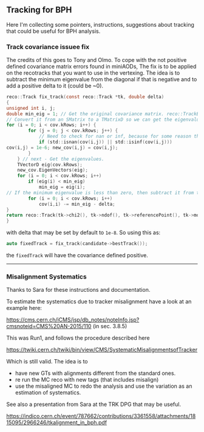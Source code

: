 ## Tracking for BPH

Here I'm collecting some pointers, instructions, suggestions about tracking that could be useful for BPH analysis. 

### Track covariance issuee fix

The credits of this goes to Tony and Olmo. To cope with the not positive defined covariance matrix errors found in miniAODs, The fix is to be applied on the recotracks that you want to use in the vertexing. The idea is to subtract the minimum eigenvalue from the diagonal if that is negative and to add a positive delta to it (could be ~0).

```C
reco::Track fix_track(const reco::Track *tk, double delta)
{
unsigned int i, j;
double min_eig = 1; // Get the original covariance matrix. reco::TrackBase::CovarianceMatrix cov = tk->covariance();
// Convert it from an SMatrix to a TMatrixD so we can get the eigenvalues. TMatrixDSym new_cov(cov.kRows);
for (i = 0; i < cov.kRows; i++) {
        for (j = 0; j < cov.kRows; j++) {
            // Need to check for nan or inf, because for some reason these cause a segfault when calling Eigenvectors()
            if (std::isnan(cov(i,j)) || std::isinf(cov(i,j)))
cov(i,j) = 1e-6; new_cov(i,j) = cov(i,j);
        }
    } // next - Get the eigenvalues.
    TVectorD eig(cov.kRows);
    new_cov.EigenVectors(eig);
    for (i = 0; i < cov.kRows; i++)
        if (eig(i) < min_eig)
            min_eig = eig(i);
// If the minimum eigenvalue is less than zero, then subtract it from the diagonal and add `delta`. if (min_eig < 0) {
        for (i = 0; i < cov.kRows; i++)
            cov(i,i) -= min_eig - delta;
}
return reco::Track(tk->chi2(), tk->ndof(), tk->referencePoint(), tk->momentum(), tk->charge(), cov, tk->algo(), (reco::TrackBase::TrackQuality) tk->qualityMask()); 
}

```

with delta that may be set by default to `1e-8`. So using this as:

```C
auto fixedTrack = fix_track(candidate->bestTrack());
```
the `fixedTrack` will have the covariance defined positive.

-------
### Misalignment Systematics

Thanks to Sara for these instructions and documentation.

To estimate the systematics due to tracker misalignment have a look at an example here:

https://cms.cern.ch/iCMS/jsp/db_notes/noteInfo.jsp?cmsnoteid=CMS%20AN-2015/110
(in sec. 3.8.5)

This was Run1, and follows the procedure described here

https://twiki.cern.ch/twiki/bin/view/CMS/SystematicMisalignmentsofTracker

Which is still valid. The idea is to 

- have new GTs with alignments different from the standard ones.
- re run the MC reco with new tags (that includes misalign)
- use the misaligned MC to redo the analysis and use the variation as an estimation of systematics.

See also a presentation from Sara at the TRK DPG that may be useful.

https://indico.cern.ch/event/787662/contributions/3361558/attachments/1815095/2966246/tkalignment_in_bph.pdf

